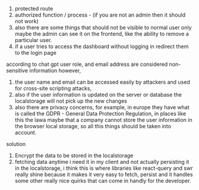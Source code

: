 1. protected route
2. authorized function / process - (if you are not an admin then it should not work)
3. also there are some things that should not be visible to normal user only maybe the admin can see it on the frontend, like the ability to remove a particular user. 
4. if a user tries to access the dashboard without logging in redirect them to the login page

according to chat gpt user role, and email address are considered non-sensitive information however,
1. the user name and email can be accessed easily by attackers and used for cross-site scripting attacks, 
2. also if the user information is updated on the server or database the localstorage will not pick up the new changes
3. also there are privacy concerns, for example, in europe they have what is called the GDPR - General Data Protection Regulation, in places like this the lawa maybe that a company cannot store the user information in the browser local storage, so all this things should be taken into account.

solution
1. Encrypt the data to be stored in the localstorage
2. fetching data anytime i need it in my client and not actually persisting it in the localstorage, i think this is where libraries like react-query and swr really shine because it makes it very easy to fetch, persist and it handles some other really nice quirks that can come in handly for the developer.
